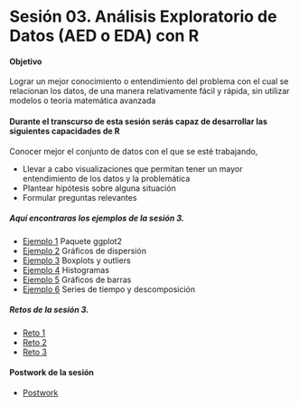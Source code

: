 # Sesión 03.  Análisis Exploratorio de Datos (AED o EDA) con R

#### Objetivo
Lograr un mejor conocimiento o entendimiento del problema con el cual se relacionan los datos, de una manera relativamente fácil y rápida, sin utilizar modelos o teoría matemática avanzada

#### Durante el transcurso de esta sesión serás capaz de desarrollar las siguientes capacidades de R 

Conocer mejor el conjunto de datos con el que se esté trabajando, 
- Llevar a cabo visualizaciones que permitan tener un mayor entendimiento de los datos y la problemática
- Plantear hipótesis sobre alguna situación 
- Formular preguntas relevantes

##### Aquí encontraras los ejemplos de la sesión 3.

- [Ejemplo 1](https://github.com/beduExpert/Programacion-con-R-2020/tree/main/Sesion-03/Ejemplo-01) Paquete ggplot2
- [Ejemplo 2](https://github.com/beduExpert/Programacion-con-R-2020/tree/main/Sesion-03/Ejemplo-02) Gráficos de dispersión
- [Ejemplo 3](https://github.com/beduExpert/Programacion-con-R-2020/tree/main/Sesion-03/Ejemplo-03) Boxplots y outliers
- [Ejemplo 4](https://github.com/beduExpert/Programacion-con-R-2020/tree/main/Sesion-03/Ejemplo-04) Histogramas
- [Ejemplo 5](https://github.com/beduExpert/Programacion-con-R-2020/tree/main/Sesion-03/Ejemplo-05) Gráficos de barras
- [Ejemplo 6](https://github.com/beduExpert/Programacion-con-R-2020/tree/main/Sesion-03/Ejemplo-06) Series de tiempo y descomposición

##### Retos de la sesión 3.

- [Reto 1](https://github.com/beduExpert/Programacion-con-R-2020/tree/main/Sesion-03/Reto-01)
- [Reto 2](https://github.com/beduExpert/Programacion-con-R-2020/tree/main/Sesion-03/Reto-02)
- [Reto 3](https://github.com/beduExpert/Programacion-con-R-2020/tree/main/Sesion-03/Reto-03)

#### Postwork de la sesión

- [Postwork](https://github.com/beduExpert/Programacion-con-R-2020/tree/main/Sesion-03/Postwork)

